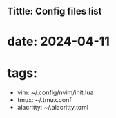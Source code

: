 
## Tittle: Config files list 
# date: 2024-04-11
# tags:


- vim: ~/.config/nvim/init.lua
- tmux:  ~/.tmux.conf
- alacritty: ~/.alacritty.toml


